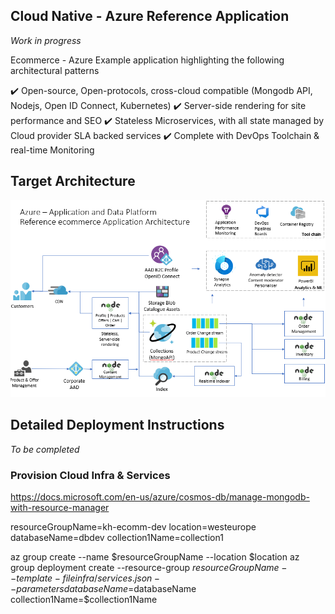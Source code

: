 

## Cloud Native - Azure Reference Application 

 _Work in progress_

Ecommerce - Azure Example application highlighting the following architectural patterns

:heavy_check_mark:  Open-source, Open-protocols, cross-cloud compatible (Mongodb API, Nodejs, Open ID Connect, Kubernetes)
:heavy_check_mark:  Server-side rendering for site performance and SEO
:heavy_check_mark:  Stateless Microservices, with all state managed by Cloud provider SLA backed services
:heavy_check_mark: Complete with DevOps Toolchain & real-time Monitoring 


## Target Architecture

![portal-image](docs/arch.png)


## Detailed Deployment Instructions

_To be completed_


### Provision Cloud Infra & Services

https://docs.microsoft.com/en-us/azure/cosmos-db/manage-mongodb-with-resource-manager

resourceGroupName=kh-ecomm-dev
location=westeurope
databaseName=dbdev
collection1Name=collection1

az group create --name $resourceGroupName --location $location
az group deployment create --resource-group $resourceGroupName --template-file infra/services.json  --parameters databaseName=$databaseName collection1Name=$collection1Name 

